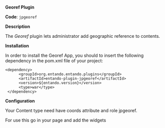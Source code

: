 **Georef Plugin**

**Code**: ```jpgeoref```

**Description**

The _Georef_ plugin lets administrator add geographic reference to contents.

**Installation**

In order to install the Georef App, you should to insert the following dependency in the pom.xml file of your project:

```
<dependency>
      <groupId>org.entando.entando.plugins</groupId>
      <artifactId>entando-plugin-jpgeoref</artifactId>
      <version>${entando.version}</version>
      <type>war</type>
 </dependency>
```

**Configuration**

Your Content type need have coords attribute and role jpgeoref.

For use this go in your page and add the widgets
